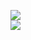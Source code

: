[![](https://img.shields.io/badge/Made%20With-Github%20Spray-lightgrey.svg?style=for-the-badge&logo=github)](https://github.com/Annihil/github-spray#3420)  
[![](https://i.imgur.com/2DrTn0Z.gif)](https://github.com/Annihil/github-spray)